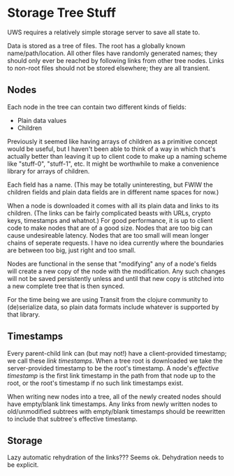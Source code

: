 Storage Tree Stuff
=======================

UWS requires a relatively simple storage server to save all state to.

Data is stored as a tree of files.
The root has a globally known name/path/location.
All other files have randomly generated names; they should only ever be reached by following links from other tree nodes.
Links to non-root files should not be stored elsewhere; they are all transient.

## Nodes

Each node in the tree can contain two different kinds of fields:

- Plain data values
- Children

Previously it seemed like having arrays of children as a primitive concept would be useful, but I haven't been able to think of a way in which that's actually better than leaving it up to client code to make up a naming scheme like "stuff-0", "stuff-1", etc.
It might be worthwhile to make a convenience library for arrays of children.

Each field has a name.
(This may be totally uninteresting, but FWIW the children fields and plain data fields are in different name spaces for now.)

When a node is downloaded it comes with all its plain data and links to its children.
(The links can be fairly complicated beasts with URLs, crypto keys, timestamps and whatnot.)
For good performance, it is up to client code to make nodes that are of a good size.
Nodes that are too big can cause undesireable latency.
Nodes that are too small will mean longer chains of seperate requests.
I have no idea currently where the boundaries are between too big, just right and too small.

Nodes are functional in the sense that "modifying" any of a node's fields will create a new copy of the node with the modification.
Any such changes will not be saved persistently unless and until that new copy is stitched into a new complete tree that is then synced.

For the time being we are using Transit from the clojure community to (de)serialize data, so plain data formats include whatever is supported by that library.

## Timestamps

Every parent-child link can (but may not!) have a client-provided timestamp; we call these _link timestamps_.
When a tree root is downloaded we take the server-provided timestamp to be the root's timestamp.
A node's _effective timestamp_ is the first link timestamp in the path from that node up to the root, or the root's timestamp if no such link timestamps exist.

When writing new nodes into a tree, all of the newly created nodes should have empty/blank link timestamps.
Any links from newly written nodes to old/unmodified subtrees with empty/blank timestamps should be reewritten to include that subtree's effective timestamp.

## Storage

Lazy automatic rehydration of the links??? Seems ok.
Dehydration needs to be explicit.
